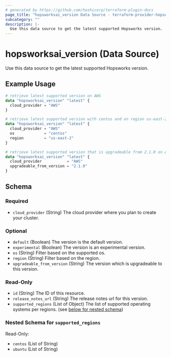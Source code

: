 ```yaml
---
# generated by https://github.com/hashicorp/terraform-plugin-docs
page_title: "hopsworksai_version Data Source - terraform-provider-hopsworksai"
subcategory: ""
description: |-
  Use this data source to get the latest supported Hopsworks version.
---
```


# hopsworksai_version (Data Source)

Use this data source to get the latest supported Hopsworks version.

## Example Usage

```terraform
# retrieve latest supported version on AWS
data "hopsworksai_version" "latest" {
  cloud_provider = "AWS"
}

# retrieve latest supported version with centos and on region us-east-2 on AWS
data "hopsworksai_version" "latest" {
  cloud_provider = "AWS"
  os             = "centos"
  region         = "us-east-2"
}

# retrieve latest supported version that is upgradeable from 2.1.0 on AWS
data "hopsworksai_version" "latest" {
  cloud_provider           = "AWS"
  upgradeable_from_version = "2.1.0"
}
```

<!-- schema generated by tfplugindocs -->
## Schema

### Required

- `cloud_provider` (String) The cloud provider where you plan to create your cluster.

### Optional

- `default` (Boolean) The version is the default version.
- `experimental` (Boolean) The version is an experimental version.
- `os` (String) Filter based on the supported os.
- `region` (String) Filter based on the region.
- `upgradeable_from_version` (String) The version which is upgradeable to this version.

### Read-Only

- `id` (String) The ID of this resource.
- `release_notes_url` (String) The release notes url for this version.
- `supported_regions` (List of Object) The list of supported operating systems per regions. (see [below for nested schema](#nestedatt--supported_regions))

<a id="nestedatt--supported_regions"></a>
### Nested Schema for `supported_regions`

Read-Only:

- `centos` (List of String)
- `ubuntu` (List of String)


